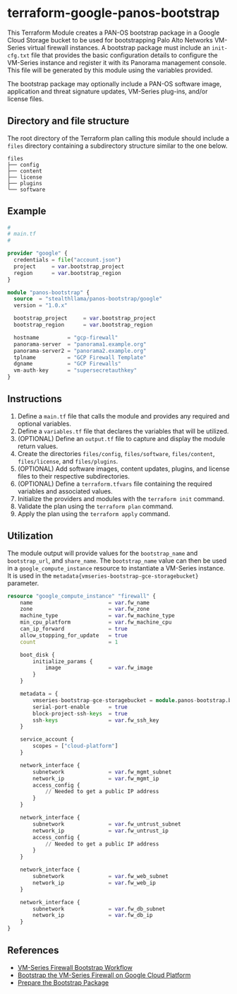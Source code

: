 # terraform-google-panos-bootstrap
This Terraform Module creates a PAN-OS bootstrap package in a Google Cloud Storage bucket to be used for bootstrapping Palo Alto Networks VM-Series virtual firewall instances.  A bootstrap package must include an `init-cfg.txt` file that provides the basic configuration details to configure the VM-Series instance and register it with its Panorama management console.  This file will be generated by this module using the variables provided.  

The bootstrap package may optionally include a PAN-OS software image, application and threat signature updates, VM-Series plug-ins, and/or license files.

## Directory and file structure
The root directory of the Terraform plan calling this module should include a `files` directory containing a subdirectory structure similar to the one below.

```
files
├── config
├── content
├── license
├── plugins
└── software
```

## Example

```terraform
#
# main.tf
#

provider "google" {
  credentials = file("account.json")
  project     = var.bootstrap_project
  region      = var.bootstrap_region
}

module "panos-bootstrap" {
  source  = "stealthllama/panos-bootstrap/google"
  version = "1.0.x"

  bootstrap_project     = var.bootstrap_project
  bootstrap_region      = var.bootstrap_region

  hostname         = "gcp-firewall"
  panorama-server  = "panorama1.example.org"
  panorama-server2 = "panorama2.example.org"
  tplname          = "GCP Firewall Template"
  dgname           = "GCP Firewalls"
  vm-auth-key      = "supersecretauthkey"
}
```

## Instructions

1. Define a `main.tf` file that calls the module and provides any required and optional variables.
2. Define a `variables.tf` file that declares the variables that will be utilized.
3. (OPTIONAL) Define an `output.tf` file to capture and display the module return values.
4. Create the directories `files/config`, `files/software`, `files/content`, `files/license`, and `files/plugins`.
5. (OPTIONAL) Add software images, content updates, plugins, and license files to their respective subdirectories.
6. (OPTIONAL) Define a `terraform.tfvars` file containing the required variables and associated values.
7. Initialize the providers and modules with the `terraform init` command.
8. Validate the plan using the `terraform plan` command.
9. Apply the plan using the `terraform apply` command. 

## Utilization

The module output will provide values for the `bootstrap_name` and `bootstrap_url`, and `share_name`.  The `bootstrap_name` value can then be used in a `google_compute_instance` resource to instantiate a VM-Series instance.  It is used in the `metadata{vmseries-bootstrap-gce-storagebucket}` parameter.

```terraform
resource "google_compute_instance" "firewall" {
	name						= var.fw_name
	zone						= var.fw_zone
	machine_type				= var.fw_machine_type
	min_cpu_platform			= var.fw_machine_cpu
	can_ip_forward				= true
	allow_stopping_for_update	= true
	count						= 1

	boot_disk {
		initialize_params {
			image				= var.fw_image
		}
	}

	metadata = {
		vmseries-bootstrap-gce-storagebucket = module.panos-bootstrap.bootstrap_name
		serial-port-enable		= true
		block-project-ssh-keys	= true
		ssh-keys				= var.fw_ssh_key
	}

	service_account {
		scopes = ["cloud-platform"]
	}

	network_interface {
		subnetwork				= var.fw_mgmt_subnet
		network_ip				= var.fw_mgmt_ip
		access_config {
			// Needed to get a public IP address
		}
	}

	network_interface {
		subnetwork				= var.fw_untrust_subnet
		network_ip				= var.fw_untrust_ip
		access_config {
			// Needed to get a public IP address
		}
	}

	network_interface {
		subnetwork				= var.fw_web_subnet
		network_ip				= var.fw_web_ip
	}

	network_interface {
		subnetwork				= var.fw_db_subnet
		network_ip				= var.fw_db_ip
	}
}
```


## References
* [VM-Series Firewall Bootstrap Workflow](https://docs.paloaltonetworks.com/vm-series/9-1/vm-series-deployment/bootstrap-the-vm-series-firewall/vm-series-firewall-bootstrap-workflow.html#id59fe5979-c29d-42aa-8e72-14a2c12855f6)
* [Bootstrap the VM-Series Firewall on Google Cloud Platform](https://docs.paloaltonetworks.com/vm-series/9-1/vm-series-deployment/bootstrap-the-vm-series-firewall/bootstrap-the-vm-series-firewall-on-google.html#id17CRC0V0TR0)
* [Prepare the Bootstrap Package](https://docs.paloaltonetworks.com/vm-series/9-1/vm-series-deployment/bootstrap-the-vm-series-firewall/prepare-the-bootstrap-package.html#id5575318c-1de8-497a-960a-1d7417feefa6)